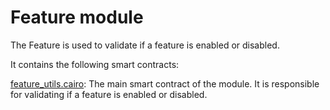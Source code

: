 # Feature module

The Feature is used to validate if a feature is enabled or disabled.

It contains the following smart contracts:

[feature_utils.cairo](https://github.com/keep-starknet-strange/gojo/blob/main/src/feature/feature_utils.cairo): The main smart contract of the module. It is responsible for validating if a feature is enabled or disabled.
